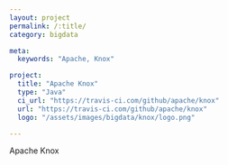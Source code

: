 ```yaml
---
layout: project
permalink: /:title/
category: bigdata

meta:
  keywords: "Apache, Knox"

project:
  title: "Apache Knox"
  type: "Java"
  ci_url: "https://travis-ci.com/github/apache/knox"
  url: "https://travis-ci.com/github/apache/knox"
  logo: "/assets/images/bigdata/knox/logo.png"

---
```

<p>Apache Knox</p>
